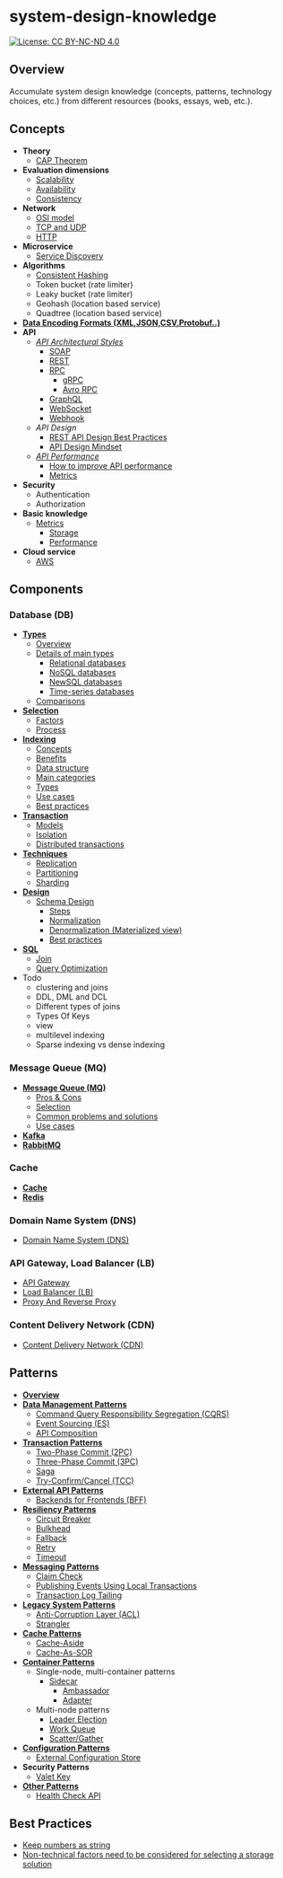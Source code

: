 # system-design-knowledge

[![License: CC BY-NC-ND 4.0](https://licensebuttons.net/l/by-nc-nd/4.0/80x15.png)](https://creativecommons.org/licenses/by-nc-nd/4.0/)

## Overview
Accumulate system design knowledge (concepts, patterns, technology choices, etc.) from different resources (books, essays, web, etc.).

## Concepts
- **Theory**
   - [CAP Theorem](concepts/CAP_Theorem.md)
- **Evaluation dimensions**
   - [Scalability](concepts/Scalability.md)
   - [Availability](concepts/Availability.md)
   - [Consistency](concepts/Consistency.md)
- **Network**
   - [OSI model](concepts/network/OSI_Model.md)
   - [TCP and UDP](concepts/network/TCP_UDP.md)
   - [HTTP](concepts/network/HTTP.md)
- **Microservice**
   - [Service Discovery](concepts/Service_Discovery.md)
- **Algorithms**
   - [Consistent Hashing](concepts/Consistent_Hashing.md)
   - Token bucket (rate limiter)
   - Leaky bucket (rate limiter)
   - Geohash (location based service)
   - Quadtree (location based service)
- [**Data Encoding Formats (XML,JSON,CSV,Protobuf..)**](concepts/Data_Encoding_Formats.md)
- **API**
   - [*API Architectural Styles*](concepts/api/API_Architectural_Styles.md)
      - [SOAP](concepts/api/API_Architectural_Styles.md#soap)
      - [REST](concepts/api/API_Architectural_Styles.md#rest)
      - [RPC](concepts/api/API_Architectural_Styles.md#rpc)
         - [gRPC](concepts/api/API_Architectural_Styles.md#grpc)
         - [Avro RPC](concepts/api/API_Architectural_Styles.md#avro-rpc)
      - [GraphQL](concepts/api/API_Architectural_Styles.md#graphql)
      - [WebSocket](concepts/api/API_Architectural_Styles.md#websocket)
      - [Webhook](concepts/api/API_Architectural_Styles.md#webhook)
   - *API Design*
      - [REST API Design Best Practices](concepts/api/REST_API_Design_Best_Practices.md)
      - [API Design Mindset](concepts/api/API_Design_Mindset.md)
   - [*API Performance*](concepts/api/API_Performance.md)
      - [How to improve API performance](concepts/api/API_Performance.md#how-to-improve-api-performance)
      - [Metrics](concepts/api/API_Performance.md#metrics)
- **Security**
   - Authentication
   - Authorization
- **Basic knowledge**
   - [Metrics](concepts/Metrics.md)
      - [Storage](concepts/Metrics.md#storage)
      - [Performance](concepts/Metrics.md#performance)
- **Cloud service**
   - [AWS](concepts/cloud_service/AWS.md)

## Components
### Database (DB)
- [**Types**](components/database/Database_Types.md)
   - [Overview](components/database/Database_Types.md#overview)
   - [Details of main types](components/database/Database_Types.md#details-of-main-types)
      - [Relational databases](components/database/Database_Types.md#relational-databases)
      - [NoSQL databases](components/database/Database_Types.md#nosql-databases)
      - [NewSQL databases](components/database/Database_Types.md#newsql-databases)
      - [Time-series databases](components/database/Database_Types.md#time-series-databases)
   - [Comparisons](components/database/Database_Types.md#comparisons)
- [**Selection**](components/database/Database_Selection.md)
   - [Factors](components/database/Database_Selection.md#factors)
   - [Process](components/database/Database_Selection.md#process)
- [**Indexing**](components/database/Database_Indexing.md)
   - [Concepts](components/database/Database_Indexing.md#concepts)
   - [Benefits](components/database/Database_Indexing.md#benefits)
   - [Data structure](components/database/Database_Indexing.md#data-structure)
   - [Main categories](components/database/Database_Indexing.md#main-categories)
   - [Types](components/database/Database_Indexing.md#types)
   - [Use cases](components/database/Database_Indexing.md#use-cases)
   - [Best practices](components/database/Database_Indexing.md#best-practices)
- [**Transaction**](components/database/Database_Transaction.md)
   - [Models](components/database/Database_Transaction.md#models)
   - [Isolation](components/database/Database_Transaction.md#isolation)
   - [Distributed transactions](components/database/Database_Transaction.md#distributed-transactions)
- [**Techniques**](components/database/Database_Techniques.md)
   - [Replication](components/database/Database_Techniques.md#replication)
   - [Partitioning](components/database/Database_Techniques.md#partitioning)
   - [Sharding](components/database/Database_Techniques.md#sharding)
- [**Design**](components/database/Database_Design.md)
   - [Schema Design](components/database/Database_Design.md#schema-design)
      - [Steps](components/database/Database_Design.md#steps)
      - [Normalization](components/database/Database_Design.md#normalization)
      - [Denormalization (Materialized view)](components/database/Database_Design.md#denormalization-materialized-view)
      - [Best practices](components/database/Database_Design.md#best-practices)
- [**SQL**]()
   - [Join](components/database/Database_SQL_Join.md)
   - [Query Optimization](components/database/Database_SQL_Query_Optimization.md)
- Todo
   - clustering and joins
   - DDL, DML and DCL
   - Different types of joins
   - Types Of Keys
   - view
   - multilevel indexing
   - Sparse indexing vs dense indexing
### Message Queue (MQ)
- [**Message Queue (MQ)**](components/message_queue/Message_Queue.md)
   - [Pros & Cons](components/message_queue/Message_Queue.md#pros--cons)
   - [Selection](components/message_queue/Message_Queue.md#selection)
   - [Common problems and solutions](components/message_queue/Message_Queue.md#common-problems-and-solutions)
   - [Use cases](components/message_queue/Message_Queue.md#use-cases)
- [**Kafka**](components/message_queue/Kafka.md)
- [**RabbitMQ**](components/message_queue/RabbitMQ.md)

### Cache
- [**Cache**](components/cache/Cache.md)
- [**Redis**](components/cache/Redis.md)

### Domain Name System (DNS)
- [Domain Name System (DNS)](components/Domain_Name_System.md)

### API Gateway, Load Balancer (LB)
- [API Gateway](components/API_Gateway.md)
- [Load Balancer (LB)](components/Load_Balancer.md)
- [Proxy And Reverse Proxy](components/Proxy_And_Reverse_Proxy.md)

### Content Delivery Network (CDN)
- [Content Delivery Network (CDN)](components/Content_Delivery_Network.md)

## Patterns
- [**Overview**](patterns/README.md)
- [**Data Management Patterns**](#data-management-patterns)
   - [Command Query Responsibility Segregation (CQRS)](patterns/data_management_patterns/Command_Query_Responsibility_Segregation.md)
   - [Event Sourcing (ES)](patterns/data_management_patterns/Event_Sourcing.md)
   - [API Composition](patterns/data_management_patterns/API_Composition.md)
- [**Transaction Patterns**](#transaction-patterns)
   - [Two-Phase Commit (2PC)](patterns/transaction_patterns/Two_Phase_Commit.md)
   - [Three-Phase Commit (3PC)](patterns/transaction_patterns/Three_Phase_Commit.md)
   - [Saga](patterns/transaction_patterns/Saga.md)
   - [Try-Confirm/Cancel (TCC)](patterns/transaction_patterns/Try_Confirm_Cancel.md)
- [**External API Patterns**](#external-api-patterns)
   - [Backends for Frontends (BFF)](patterns/external_api_patterns/Backends_For_Frontends.md)
- [**Resiliency Patterns**](#resiliency-patterns)
   - [Circuit Breaker](patterns/resiliency_patterns/Circuit_Breaker.md)
   - [Bulkhead](patterns/resiliency_patterns/Bulkhead.md)
   - [Fallback](patterns/resiliency_patterns/Fallback.md)
   - [Retry](patterns/resiliency_patterns/Retry.md)
   - [Timeout](patterns/resiliency_patterns/Timeout.md)
- [**Messaging Patterns**](#messaging-patterns)
   - [Claim Check](patterns/messaging_patterns/Claim_Check.md)
   - [Publishing Events Using Local Transactions](patterns/messaging_patterns/Publishing_Events_Using_Local_Transactions.md)
   - [Transaction Log Tailing](patterns/messaging_patterns/Transaction_Log_Tailing.md)
- [**Legacy System Patterns**](#legacy-system-patterns)
   - [Anti-Corruption Layer (ACL)](patterns/legacy_system_patterns/Anti_Corruption_Layer.md)
   - [Strangler](patterns/legacy_system_patterns/Strangler.md)
- [**Cache Patterns**](#cache-patterns)
   - [Cache-Aside](patterns/cache_patterns/Cache_Aside.md)
   - [Cache-As-SOR](patterns/cache_patterns/Cache_As_Sor.md)
- [**Container Patterns**](#container-patterns)
   - Single-node, multi-container patterns
      - [Sidecar](patterns/container_patterns/Sidecar.md)
         - [Ambassador](patterns/container_patterns/Ambassador.md)
         - [Adapter](patterns/container_patterns/Adapter.md)
   - Multi-node patterns
      - [Leader Election](patterns/container_patterns/Leader_Election.md)
      - [Work Queue](patterns/container_patterns/Work_Queue.md)
      - [Scatter/Gather](patterns/container_patterns/Scatter_Gather.md)
- [**Configuration Patterns**](#configuration-patterns)
   - [External Configuration Store](patterns/configuration_patterns/External_Configuration_Store.md)
- **Security Patterns**
   - [Valet Key](patterns/security_patterns/Valet_Key.md)
- [**Other Patterns**](#other-patterns)
   - [Health Check API](patterns/other_patterns/Health_Check_API.md)

## Best Practices
- [Keep numbers as string](best_practices/Keep_Numbers_As_String.md)
- [Non-technical factors need to be considered for selecting a storage solution](best_practices/Non_Technical_Factors_Need_To_Be_Considered_For_Selecting_Storage_Solution.md)
